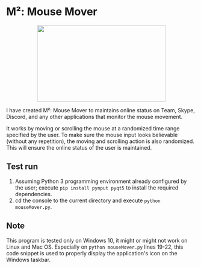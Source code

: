 # M²: Mouse Mover

<p align = "center">
  <img src = "https://raw.githubusercontent.com/hafiz-kamilin/exercise_mouseMover/main/demonstration.jpg" width = "341" height = "203"/>
</p>

I have created M²: Mouse Mover to maintains online status on Team, Skype, Discord, and any other applications that monitor the mouse movement. 

It works by moving or scrolling the mouse at a randomized time range specified by the user. To make sure the mouse input looks believable (without any repetition), the moving and scrolling action is also randomized. This will ensure the online status of the user is maintained.

## Test run

1. Assuming Python 3 programming environment already configured by the user; execute `pip install pynput pyqt5` to install the required dependencies.
2. cd the console to the current directory and execute `python mouseMover.py`.

## Note

This program is tested only on Windows 10, it might or might not work on Linux and Mac OS. Especially on `python mouseMover.py` lines 19-22, this code snippet is used to properly display the application's icon on the Windows taskbar.

